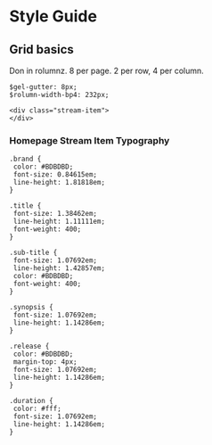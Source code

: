 Style Guide
===========

<h2>Grid basics</h2>

Don in rolumnz.
8 per page.
2 per row, 4 per column.


```
$gel-gutter: 8px;
$rolumn-width-bp4: 232px;
```

```
<div class="stream-item">
</div>
```

<h3>Homepage Stream Item Typography</h3>

```
.brand {
 color: #BDBDBD;
 font-size: 0.84615em;
 line-height: 1.81818em;
}

.title {
 font-size: 1.38462em;
 line-height: 1.11111em;
 font-weight: 400;
}

.sub-title {
 font-size: 1.07692em;
 line-height: 1.42857em;
 color: #BDBDBD;
 font-weight: 400;
}

.synopsis {
 font-size: 1.07692em;
 line-height: 1.14286em;
}
 
.release {
 color: #BDBDBD;
 margin-top: 4px;
 font-size: 1.07692em;
 line-height: 1.14286em;
}

.duration {
 color: #fff;
 font-size: 1.07692em;
 line-height: 1.14286em;
}
```





